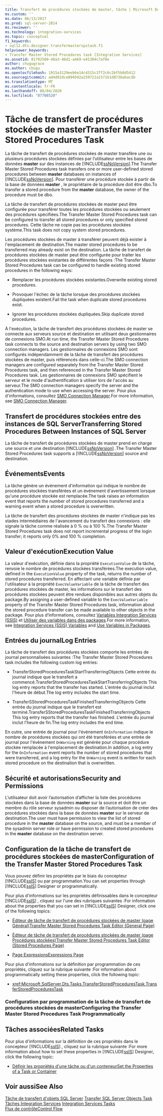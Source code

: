 ```yaml
---
title: Transfert de procédures stockées de master, tâche | Microsoft Docs
ms.custom: ''
ms.date: 06/13/2017
ms.prod: sql-server-2014
ms.reviewer: ''
ms.technology: integration-services
ms.topic: conceptual
f1_keywords:
- sql12.dts.designer.transfermasterspstask.f1
helpviewer_keywords:
- Transfer Master Stored Procedures task [Integration Services]
ms.assetid: 81702560-48a3-46d1-a469-e41304c7af8e
author: chugugrace
ms.author: chugu
ms.openlocfilehash: 1915a3129eeb6e14c4315c37f2c6c2bf5b0d5412
ms.sourcegitcommit: ad4d92dce894592a259721a1571b1d8736abacdb
ms.translationtype: MT
ms.contentlocale: fr-FR
ms.lasthandoff: 08/04/2020
ms.locfileid: "87708520"
---
```

# <a name="transfer-master-stored-procedures-task"></a><span data-ttu-id="faaa0-102">Tâche de transfert de procédures stockées de master</span><span class="sxs-lookup"><span data-stu-id="faaa0-102">Transfer Master Stored Procedures Task</span></span>
  <span data-ttu-id="faaa0-103">La tâche de transfert de procédures stockées de master transfère une ou plusieurs procédures stockées définies par l’utilisateur entre les bases de données **master** sur des instances de [!INCLUDE[ssNoVersion](../../includes/ssnoversion-md.md)].</span><span class="sxs-lookup"><span data-stu-id="faaa0-103">The Transfer Master Stored Procedures task transfers one or more user-defined stored procedures between **master** databases on instances of [!INCLUDE[ssNoVersion](../../includes/ssnoversion-md.md)].</span></span> <span data-ttu-id="faaa0-104">Pour transférer une procédure stockée à partir de la base de données **master** , le propriétaire de la procédure doit être dbo.</span><span class="sxs-lookup"><span data-stu-id="faaa0-104">To transfer a stored procedure from the **master** database, the owner of the procedure must be dbo.</span></span>  
  
 <span data-ttu-id="faaa0-105">La tâche de transfert de procédures stockées de master peut être configurée pour transférer toutes les procédures stockées ou seulement des procédures spécifiées.</span><span class="sxs-lookup"><span data-stu-id="faaa0-105">The Transfer Master Stored Procedures task can be configured to transfer all stored procedures or only specified stored procedures.</span></span> <span data-ttu-id="faaa0-106">Cette tâche ne copie pas les procédures stockées système.</span><span class="sxs-lookup"><span data-stu-id="faaa0-106">This task does not copy system stored procedures.</span></span>  
  
 <span data-ttu-id="faaa0-107">Les procédures stockées de master à transférer peuvent déjà exister à l'emplacement de destination.</span><span class="sxs-lookup"><span data-stu-id="faaa0-107">The master stored procedures to be transferred may already exist on the destination.</span></span> <span data-ttu-id="faaa0-108">La tâche de transfert de procédures stockées de master peut être configurée pour traiter les procédures stockées existantes de différentes façons :</span><span class="sxs-lookup"><span data-stu-id="faaa0-108">The Transfer Master Stored Procedures task can be configured to handle existing stored procedures in the following ways:</span></span>  
  
-   <span data-ttu-id="faaa0-109">Remplacer les procédures stockées existantes.</span><span class="sxs-lookup"><span data-stu-id="faaa0-109">Overwrite existing stored procedures.</span></span>  
  
-   <span data-ttu-id="faaa0-110">Provoquer l'échec de la tâche lorsque des procédures stockées dupliquées existent.</span><span class="sxs-lookup"><span data-stu-id="faaa0-110">Fail the task when duplicate stored procedures exist.</span></span>  
  
-   <span data-ttu-id="faaa0-111">Ignorer les procédures stockées dupliquées.</span><span class="sxs-lookup"><span data-stu-id="faaa0-111">Skip duplicate stored procedures.</span></span>  
  
 <span data-ttu-id="faaa0-112">À l'exécution, la tâche de transfert des procédures stockées de master se connecte aux serveurs source et destination en utilisant deux gestionnaires de connexions SMO.</span><span class="sxs-lookup"><span data-stu-id="faaa0-112">At run time, the Transfer Master Stored Procedures task connects to the source and destination servers by using two SMO connection managers.</span></span> <span data-ttu-id="faaa0-113">Les gestionnaires de connexions SMO sont configurés indépendamment de la tâche de transfert des procédures stockées de master, puis référencés dans celle-ci.</span><span class="sxs-lookup"><span data-stu-id="faaa0-113">The SMO connection managers are configured separately from the Transfer Master Stored Procedures task, and then referenced in the Transfer Master Stored Procedures task.</span></span> <span data-ttu-id="faaa0-114">Les gestionnaires de connexions SMO spécifient le serveur et le mode d'authentification à utiliser lors de l'accès au serveur.</span><span class="sxs-lookup"><span data-stu-id="faaa0-114">The SMO connection managers specify the server and the authentication mode to use when accessing the server.</span></span> <span data-ttu-id="faaa0-115">Pour plus d'informations, consultez [SMO Connection Manager](../connection-manager/smo-connection-manager.md).</span><span class="sxs-lookup"><span data-stu-id="faaa0-115">For more information, see [SMO Connection Manager](../connection-manager/smo-connection-manager.md).</span></span>  
  
## <a name="transferring-stored-procedures-between-instances-of-sql-server"></a><span data-ttu-id="faaa0-116">Transfert de procédures stockées entre des instances de SQL Server</span><span class="sxs-lookup"><span data-stu-id="faaa0-116">Transferring Stored Procedures Between Instances of SQL Server</span></span>  
 <span data-ttu-id="faaa0-117">La tâche de transfert de procédures stockées de master prend en charge une source et une destination [!INCLUDE[ssNoVersion](../../includes/ssnoversion-md.md)] .</span><span class="sxs-lookup"><span data-stu-id="faaa0-117">The Transfer Master Stored Procedures task supports a [!INCLUDE[ssNoVersion](../../includes/ssnoversion-md.md)] source and destination.</span></span>  
  
## <a name="events"></a><span data-ttu-id="faaa0-118">Événements</span><span class="sxs-lookup"><span data-stu-id="faaa0-118">Events</span></span>  
 <span data-ttu-id="faaa0-119">La tâche génère un événement d'information qui indique le nombre de procédures stockées transférées et un événement d'avertissement lorsque qu'une procédure stockée est remplacée.</span><span class="sxs-lookup"><span data-stu-id="faaa0-119">The task raises an information event that reports the number of stored procedures transferred and a warning event when a stored procedure is overwritten.</span></span>  
  
 <span data-ttu-id="faaa0-120">La tâche de transfert des procédures stockées de master n'indique pas les stades intermédiaires de l'avancement du transfert des connexions : elle signale la tâche comme réalisée à 0 % ou à 100 %.</span><span class="sxs-lookup"><span data-stu-id="faaa0-120">The Transfer Master Stored Procedures task does not report incremental progress of the login transfer; it reports only 0% and 100 % completion.</span></span>  
  
## <a name="execution-value"></a><span data-ttu-id="faaa0-121">Valeur d'exécution</span><span class="sxs-lookup"><span data-stu-id="faaa0-121">Execution Value</span></span>  
 <span data-ttu-id="faaa0-122">La valeur d'exécution, définie dans la propriété `ExecutionValue` de la tâche, renvoie le nombre de procédures stockées transférées.</span><span class="sxs-lookup"><span data-stu-id="faaa0-122">The execution value, defined in the `ExecutionValue` property of the task, returns the number of stored procedures transferred.</span></span> <span data-ttu-id="faaa0-123">En affectant une variable définie par l'utilisateur à la propriété `ExecValueVariable` de la tâche de transfert des procédures stockées de master, les informations sur le transfert des procédures stockées peuvent être rendues disponibles aux autres objets du package.</span><span class="sxs-lookup"><span data-stu-id="faaa0-123">By assigning a user-defined variable to the `ExecValueVariable` property of the Transfer Master Stored Procedures task, information about the stored procedure transfer can be made available to other objects in the package.</span></span> <span data-ttu-id="faaa0-124">Pour plus d’informations, consultez [Variables Integration Services &#40;SSIS&#41;](../integration-services-ssis-variables.md) et [Utiliser des variables dans des packages](../use-variables-in-packages.md).</span><span class="sxs-lookup"><span data-stu-id="faaa0-124">For more information, see [Integration Services &#40;SSIS&#41; Variables](../integration-services-ssis-variables.md) and [Use Variables in Packages](../use-variables-in-packages.md).</span></span>  
  
## <a name="log-entries"></a><span data-ttu-id="faaa0-125">Entrées du journal</span><span class="sxs-lookup"><span data-stu-id="faaa0-125">Log Entries</span></span>  
 <span data-ttu-id="faaa0-126">La tâche de transfert des procédures stockées comporte les entrées de journal personnalisées suivantes :</span><span class="sxs-lookup"><span data-stu-id="faaa0-126">The Transfer Master Stored Procedures task includes the following custom log entries:</span></span>  
  
-   <span data-ttu-id="faaa0-127">TransferStoredProceduresTaskStartTransferringObjects Cette entrée du journal indique que le transfert a commencé.</span><span class="sxs-lookup"><span data-stu-id="faaa0-127">TransferStoredProceduresTaskStartTransferringObjects  This log entry reports that the transfer has started.</span></span> <span data-ttu-id="faaa0-128">L'entrée du journal inclut l'heure de début.</span><span class="sxs-lookup"><span data-stu-id="faaa0-128">The log entry includes the start time.</span></span>  
  
-   <span data-ttu-id="faaa0-129">TransferSStoredProceduresTaskFinishedTransferringObjects Cette entrée du journal indique que le transfert est terminé.</span><span class="sxs-lookup"><span data-stu-id="faaa0-129">TransferSStoredProceduresTaskFinishedTransferringObjects  This log entry reports that the transfer has finished.</span></span> <span data-ttu-id="faaa0-130">L'entrée du journal inclut l'heure de fin.</span><span class="sxs-lookup"><span data-stu-id="faaa0-130">The log entry includes the end time.</span></span>  
  
 <span data-ttu-id="faaa0-131">En outre, une entrée de journal pour l'événement `OnInformation` indique le nombre de procédures stockées qui ont été transférées et une entrée de journal pour l'événement `OnWarning` est générée pour chaque procédure stockée remplacée à l'emplacement de destination.</span><span class="sxs-lookup"><span data-stu-id="faaa0-131">In addition, a log entry for the `OnInformation` event reports the number of stored procedures that were transferred, and a log entry for the `OnWarning` event is written for each stored procedure on the destination that is overwritten.</span></span>  
  
## <a name="security-and-permissions"></a><span data-ttu-id="faaa0-132">Sécurité et autorisations</span><span class="sxs-lookup"><span data-stu-id="faaa0-132">Security and Permissions</span></span>  
 <span data-ttu-id="faaa0-133">L’utilisateur doit avoir l’autorisation d’afficher la liste des procédures stockées dans la base de données **master** sur la source et doit être un membre du rôle serveur sysadmin ou disposer de l’autorisation de créer des procédures stockées dans la base de données **master** sur le serveur de destination.</span><span class="sxs-lookup"><span data-stu-id="faaa0-133">The user must have permission to view the list of stored procedure in the **master** database on the source, and must be a member of the sysadmin server role or have permission to created stored procedures in the **master** database on the destination server.</span></span>  
  
## <a name="configuration-of-the-transfer-master-stored-procedures-task"></a><span data-ttu-id="faaa0-134">Configuration de la tâche de transfert de procédures stockées de master</span><span class="sxs-lookup"><span data-stu-id="faaa0-134">Configuration of the Transfer Master Stored Procedures Task</span></span>  
 <span data-ttu-id="faaa0-135">Vous pouvez définir les propriétés par le biais du concepteur [!INCLUDE[ssIS](../../includes/ssis-md.md)] ou par programmation.</span><span class="sxs-lookup"><span data-stu-id="faaa0-135">You can set properties through [!INCLUDE[ssIS](../../includes/ssis-md.md)] Designer or programmatically.</span></span>  
  
 <span data-ttu-id="faaa0-136">Pour plus d'informations sur les propriétés définissables dans le concepteur [!INCLUDE[ssIS](../../includes/ssis-md.md)] , cliquez sur l'une des rubriques suivantes :</span><span class="sxs-lookup"><span data-stu-id="faaa0-136">For information about the properties that you can set in [!INCLUDE[ssIS](../../includes/ssis-md.md)] Designer, click one of the following topics:</span></span>  
  
-   [<span data-ttu-id="faaa0-137">Éditeur de tâche de transfert de procédures stockées de master &#40;page Général&#41;</span><span class="sxs-lookup"><span data-stu-id="faaa0-137">Transfer Master Stored Procedures Task Editor &#40;General Page&#41;</span></span>](../general-page-of-integration-services-designers-options.md)  
  
-   [<span data-ttu-id="faaa0-138">Éditeur de tâche de transfert de procédures stockées de master &#40;page Procédures stockées&#41;</span><span class="sxs-lookup"><span data-stu-id="faaa0-138">Transfer Master Stored Procedures Task Editor &#40;Stored Procedures Page&#41;</span></span>](../transfer-master-stored-procedures-task-editor-stored-procedures-page.md)  
  
-   [<span data-ttu-id="faaa0-139">Page Expressions</span><span class="sxs-lookup"><span data-stu-id="faaa0-139">Expressions Page</span></span>](../expressions/expressions-page.md)  
  
 <span data-ttu-id="faaa0-140">Pour plus d'informations sur la définition par programmation de ces propriétés, cliquez sur la rubrique suivante :</span><span class="sxs-lookup"><span data-stu-id="faaa0-140">For information about programmatically setting these properties, click the following topic:</span></span>  
  
-   <xref:Microsoft.SqlServer.Dts.Tasks.TransferStoredProceduresTask.TransferStoredProceduresTask>  
  
### <a name="configuring-the-transfer-master-stored-procedures-task-programmatically"></a><span data-ttu-id="faaa0-141">Configuration par programmation de la tâche de transfert de procédures stockées de master</span><span class="sxs-lookup"><span data-stu-id="faaa0-141">Configuring the Transfer Master Stored Procedures Task Programmatically</span></span>  
  
## <a name="related-tasks"></a><span data-ttu-id="faaa0-142">Tâches associées</span><span class="sxs-lookup"><span data-stu-id="faaa0-142">Related Tasks</span></span>  
 <span data-ttu-id="faaa0-143">Pour plus d'informations sur la définition de ces propriétés dans le concepteur [!INCLUDE[ssIS](../../includes/ssis-md.md)] , cliquez sur la rubrique suivante :</span><span class="sxs-lookup"><span data-stu-id="faaa0-143">For more information about how to set these properties in [!INCLUDE[ssIS](../../includes/ssis-md.md)] Designer, click the following topic:</span></span>  
  
-   [<span data-ttu-id="faaa0-144">Définir les propriétés d'une tâche ou d'un conteneur</span><span class="sxs-lookup"><span data-stu-id="faaa0-144">Set the Properties of a Task or Container</span></span>](../set-the-properties-of-a-task-or-container.md)  
  
## <a name="see-also"></a><span data-ttu-id="faaa0-145">Voir aussi</span><span class="sxs-lookup"><span data-stu-id="faaa0-145">See Also</span></span>  
 <span data-ttu-id="faaa0-146">[Tâche de transfert d'objets SQL Server](transfer-sql-server-objects-task.md) </span><span class="sxs-lookup"><span data-stu-id="faaa0-146">[Transfer SQL Server Objects Task](transfer-sql-server-objects-task.md) </span></span>  
 <span data-ttu-id="faaa0-147">[Tâches Integration Services](integration-services-tasks.md) </span><span class="sxs-lookup"><span data-stu-id="faaa0-147">[Integration Services Tasks](integration-services-tasks.md) </span></span>  
 [<span data-ttu-id="faaa0-148">Flux de contrôle</span><span class="sxs-lookup"><span data-stu-id="faaa0-148">Control Flow</span></span>](control-flow.md)  
  
  
